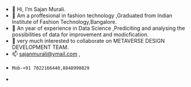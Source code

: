 - 👋 Hi, I’m Sajan Murali.
- 👀 Am a proffesional in fashion technology ,Graduated from Indian Institute of Fashion Technology,Bangalore.
- 🌱 An year of experience in Data Science ,Prediciting and analysing the possibilities of data for improvement and modicfication.  
- 💞️ very much interested to collaborate on METAVERSE DESIGN DEVELOPMENT TEAM.
- 📫 sajanmurali@ymail.com ,
-     Mob-+91 7022166440,8848990829
- 

<!---
SajanMurali/SajanMurali is a ✨ special ✨ repository because its `README.md` (this file) appears on your GitHub profile.
You can click the Preview link to take a look at your changes.
--->
